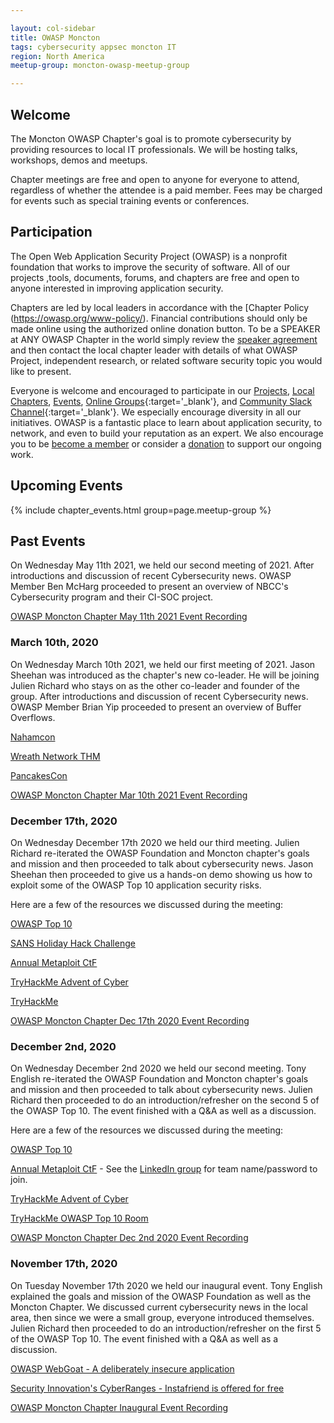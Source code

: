 ```yaml
---

layout: col-sidebar
title: OWASP Moncton
tags: cybersecurity appsec moncton IT
region: North America
meetup-group: moncton-owasp-meetup-group

---
```


## Welcome
The Moncton OWASP Chapter's goal is to promote cybersecurity by providing resources to local IT professionals. We will be hosting talks, workshops, demos and meetups.

Chapter meetings are free and open to anyone for everyone to attend, regardless of whether the attendee is a paid member. Fees may be charged for events such as special training events or conferences.

## Participation
The Open Web Application Security Project (OWASP) is a nonprofit foundation that works to improve the security of software. All of our projects ,tools, documents, forums, and chapters are free and open to anyone interested in improving application security. 

Chapters are led by local leaders in accordance with the [Chapter Policy (https://owasp.org/www-policy/). Financial contributions should only be made online using the authorized online donation button. To be a SPEAKER at ANY OWASP Chapter in the world simply review the [speaker agreement](/www-policy/speaker-agreement) and then contact the local chapter leader with details of what OWASP Project, independent research, or related software security topic you would like to present.

Everyone is welcome and encouraged to participate in our [Projects](/projects), [Local Chapters](/chapters), [Events](/events), [Online Groups](https://groups.google.com/a/owasp.com/){:target='_blank'}, and [Community Slack Channel](https://owasp.slack.com/){:target='_blank'}. We especially encourage diversity in all our initiatives. OWASP is a fantastic place to learn about application security, to network, and even to build your reputation as an expert. We also encourage you to be [become a member](/membership) or consider a [donation](/donate) to support our ongoing work.

## Upcoming Events

{% include chapter_events.html group=page.meetup-group %}

## Past Events
On Wednesday May 11th 2021, we held our second meeting of 2021. After introductions and discussion of recent Cybersecurity news. OWASP Member Ben McHarg proceeded to present an overview of NBCC's Cybersecurity program and their CI-SOC project.

[OWASP Moncton Chapter May 11th 2021 Event Recording](https://vimeo.com/548437335)

### March 10th, 2020

On Wednesday March 10th 2021, we held our first meeting of 2021. Jason Sheehan was introduced as the chapter's new co-leader. He will be joining Julien Richard who stays on as the other co-leader and founder of the group. After introductions and discussion of recent Cybersecurity news. OWASP Member Brian Yip proceeded to present an overview of Buffer Overflows.

[Nahamcon](https://ctf.nahamcon.com/)

[Wreath Network THM](https://tryhackme.com/hacktivities) 

[PancakesCon](https://pancakescon.com/)

[OWASP Moncton Chapter Mar 10th 2021 Event Recording](https://player.vimeo.com/video/523564210)

### December 17th, 2020

On Wednesday December 17th 2020 we held our third meeting. Julien Richard re-iterated the OWASP Foundation and Moncton chapter's goals and mission and then proceeded to talk about cybersecurity news.
Jason Sheehan then proceeded to give us a hands-on demo showing us how to exploit some of the OWASP Top 10 application security risks.

Here are a few of the resources we discussed during the meeting:

[OWASP Top 10](https://owasp.org/www-project-top-ten/)

[SANS Holiday Hack Challenge](https://holidayhackchallenge.com/2020/)

[Annual Metaploit CtF](https://metasploitctf.com)

[TryHackMe Advent of Cyber](https://tryhackme.com/room/adventofcyber2)

[TryHackMe](https://tryhackme.com/)

[OWASP Moncton Chapter Dec 17th 2020 Event Recording](https://player.vimeo.com/video/492652459)

### December 2nd, 2020

On Wednesday December 2nd 2020 we held our second meeting. Tony English re-iterated the OWASP Foundation and Moncton chapter's goals and mission and then proceeded to talk about cybersecurity news.
Julien Richard then proceeded to do an introduction/refresher on the second 5 of the OWASP Top 10. The event finished with a Q&A as well as a discussion.

Here are a few of the resources we discussed during the meeting:

[OWASP Top 10](https://owasp.org/www-project-top-ten/)

[Annual Metaploit CtF](https://metasploitctf.com) - See the [LinkedIn group](https://www.linkedin.com/groups/12470678/) for team name/password to join.

[TryHackMe Advent of Cyber](https://tryhackme.com/room/adventofcyber2)

[TryHackMe OWASP Top 10 Room](https://tryhackme.com/room/owasptop10)

[OWASP Moncton Chapter Dec 2nd 2020 Event Recording](https://player.vimeo.com/video/486826102)

### November 17th, 2020

On Tuesday November 17th 2020 we held our inaugural event. Tony English explained the goals and mission of the OWASP Foundation as well as the Moncton Chapter. We discussed current cybersecurity news in the local area, then since we were a small group, everyone introduced themselves. Julien Richard then proceeded to do an introduction/refresher on the first 5 of the OWASP Top 10. The event finished with a Q&A as well as a discussion.

[OWASP WebGoat - A deliberately insecure application](https://owasp.org/www-project-webgoat/)

[Security Innovation's CyberRanges - Instafriend is offered for free](https://community.securityinnovation.com/)

[OWASP Moncton Chapter Inaugural Event Recording](https://player.vimeo.com/video/480764734)
